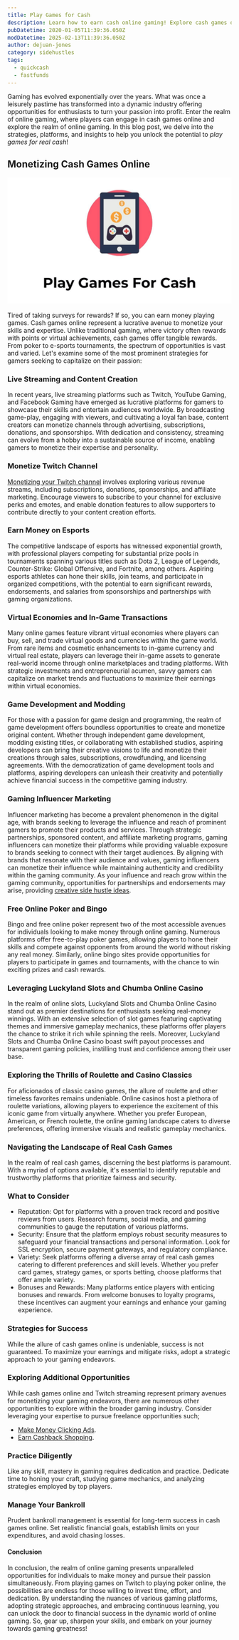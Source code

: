 ```yaml
---
title: Play Games for Cash
description: Learn how to earn cash online gaming! Explore cash games online and discover the best real cash games. Find strategies, platforms, and tips.
pubDatetime: 2020-01-05T11:39:36.050Z
modDatetime: 2025-02-13T11:39:36.050Z
author: dejuan-jones
category: sidehustles
tags:
  - quickcash
  - fastfunds
---
```


Gaming has evolved exponentially over the years. What was once a leisurely pastime has transformed into a dynamic industry offering opportunities for enthusiasts to turn your passion into profit. Enter the realm of online gaming, where players can engage in cash games online and explore the realm of online gaming. In this blog post, we delve into the strategies, platforms, and insights to help you unlock the potential to _play games for real cash_!

## Monetizing Cash Games Online

![Play games for cash.](../../assets/images/games-for-cash.png)

Tired of taking surveys for rewards? If so, you can earn money playing games. Cash games online represent a lucrative avenue to monetize your skills and expertise. Unlike traditional gaming, where victory often rewards with points or virtual achievements, cash games offer tangible rewards. From poker to e-sports tournaments, the spectrum of opportunities is vast and varied. Let's examine some of the most prominent strategies for gamers seeking to capitalize on their passion:

### Live Streaming and Content Creation

In recent years, live streaming platforms such as Twitch, YouTube Gaming, and Facebook Gaming have emerged as lucrative platforms for gamers to showcase their skills and entertain audiences worldwide. By broadcasting game-play, engaging with viewers, and cultivating a loyal fan base, content creators can monetize channels through advertising, subscriptions, donations, and sponsorships. With dedication and consistency, streaming can evolve from a hobby into a sustainable source of income, enabling gamers to monetize their expertise and personality.

### Monetize Twitch Channel

[Monetizing your Twitch channel](/blog/get-paid-on-twitch) involves exploring various revenue streams, including subscriptions, donations, sponsorships, and affiliate marketing. Encourage viewers to subscribe to your channel for exclusive perks and emotes, and enable donation features to allow supporters to contribute directly to your content creation efforts.

### Earn Money on Esports

The competitive landscape of esports has witnessed exponential growth, with professional players competing for substantial prize pools in tournaments spanning various titles such as Dota 2, League of Legends, Counter-Strike: Global Offensive, and Fortnite, among others. Aspiring esports athletes can hone their skills, join teams, and participate in organized competitions, with the potential to earn significant rewards, endorsements, and salaries from sponsorships and partnerships with gaming organizations.

### Virtual Economies and In-Game Transactions

Many online games feature vibrant virtual economies where players can buy, sell, and trade virtual goods and currencies within the game world. From rare items and cosmetic enhancements to in-game currency and virtual real estate, players can leverage their in-game assets to generate real-world income through online marketplaces and trading platforms. With strategic investments and entrepreneurial acumen, savvy gamers can capitalize on market trends and fluctuations to maximize their earnings within virtual economies.

### Game Development and Modding

For those with a passion for game design and programming, the realm of game development offers boundless opportunities to create and monetize original content. Whether through independent game development, modding existing titles, or collaborating with established studios, aspiring developers can bring their creative visions to life and monetize their creations through sales, subscriptions, crowdfunding, and licensing agreements. With the democratization of game development tools and platforms, aspiring developers can unleash their creativity and potentially achieve financial success in the competitive gaming industry.

### Gaming Influencer Marketing

Influencer marketing has become a prevalent phenomenon in the digital age, with brands seeking to leverage the influence and reach of prominent gamers to promote their products and services. Through strategic partnerships, sponsored content, and affiliate marketing programs, gaming influencers can monetize their platforms while providing valuable exposure to brands seeking to connect with their target audiences. By aligning with brands that resonate with their audience and values, gaming influencers can monetize their influence while maintaining authenticity and credibility within the gaming community. As your influence and reach grow within the gaming community, opportunities for partnerships and endorsements may arise, providing [creative side hustle ideas](/blog/creative-side-hustles).

### Free Online Poker and Bingo

Bingo and free online poker represent two of the most accessible avenues for individuals looking to make money through online gaming. Numerous platforms offer free-to-play poker games, allowing players to hone their skills and compete against opponents from around the world without risking any real money. Similarly, online bingo sites provide opportunities for players to participate in games and tournaments, with the chance to win exciting prizes and cash rewards.

### Leveraging Luckyland Slots and Chumba Online Casino

In the realm of online slots, Luckyland Slots and Chumba Online Casino stand out as premier destinations for enthusiasts seeking real-money winnings. With an extensive selection of slot games featuring captivating themes and immersive gameplay mechanics, these platforms offer players the chance to strike it rich while spinning the reels. Moreover, Luckyland Slots and Chumba Online Casino boast swift payout processes and transparent gaming policies, instilling trust and confidence among their user base.

### Exploring the Thrills of Roulette and Casino Classics

For aficionados of classic casino games, the allure of roulette and other timeless favorites remains undeniable. Online casinos host a plethora of roulette variations, allowing players to experience the excitement of this iconic game from virtually anywhere. Whether you prefer European, American, or French roulette, the online gaming landscape caters to diverse preferences, offering immersive visuals and realistic gameplay mechanics.

### Navigating the Landscape of Real Cash Games

In the realm of real cash games, discerning the best platforms is paramount. With a myriad of options available, it's essential to identify reputable and trustworthy platforms that prioritize fairness and security.

### What to Consider

- Reputation: Opt for platforms with a proven track record and positive reviews from users. Research forums, social media, and gaming communities to gauge the reputation of various platforms.
- Security: Ensure that the platform employs robust security measures to safeguard your financial transactions and personal information. Look for SSL encryption, secure payment gateways, and regulatory compliance.
- Variety: Seek platforms offering a diverse array of real cash games catering to different preferences and skill levels. Whether you prefer card games, strategy games, or sports betting, choose platforms that offer ample variety.
- Bonuses and Rewards: Many platforms entice players with enticing bonuses and rewards. From welcome bonuses to loyalty programs, these incentives can augment your earnings and enhance your gaming experience.

### Strategies for Success

While the allure of cash games online is undeniable, success is not guaranteed. To maximize your earnings and mitigate risks, adopt a strategic approach to your gaming endeavors.

### Exploring Additional Opportunities

While cash games online and Twitch streaming represent primary avenues for monetizing your gaming endeavors, there are numerous other opportunities to explore within the broader gaming industry. Consider leveraging your expertise to pursue freelance opportunities such;

- [Make Money Clicking Ads](/blog/get-paid-to-click-ads).
- [Earn Cashback Shopping](/blog/earn-cash-back).

### Practice Diligently

Like any skill, mastery in gaming requires dedication and practice. Dedicate time to honing your craft, studying game mechanics, and analyzing strategies employed by top players.

### Manage Your Bankroll

Prudent bankroll management is essential for long-term success in cash games online. Set realistic financial goals, establish limits on your expenditures, and avoid chasing losses.

#### Conclusion

In conclusion, the realm of online gaming presents unparalleled opportunities for individuals to make money and pursue their passion simultaneously. From playing games on Twitch to playing poker online, the possibilities are endless for those willing to invest time, effort, and dedication. By understanding the nuances of various gaming platforms, adopting strategic approaches, and embracing continuous learning, you can unlock the door to financial success in the dynamic world of online gaming. So, gear up, sharpen your skills, and embark on your journey towards gaming greatness!

